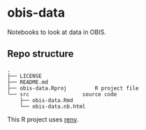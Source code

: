 # obis-data

Notebooks to look at data in OBIS.


## Repo structure

```
.
├── LICENSE
├── README.md
├── obis-data.Rproj			R project file
└── src					source code
    ├── obis-data.Rmd			
    └── obis-data.nb.html
```

This R project uses [renv](https://rstudio.github.io/renv/articles/renv.html).
